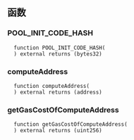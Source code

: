 ## 函数

### POOL_INIT_CODE_HASH

```solidity
  function POOL_INIT_CODE_HASH(
  ) external returns (bytes32)
```

### computeAddress

```solidity
  function computeAddress(
  ) external returns (address)
```

### getGasCostOfComputeAddress

```solidity
  function getGasCostOfComputeAddress(
  ) external returns (uint256)
```